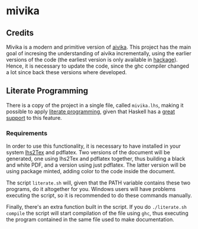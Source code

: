 # mivika

## Credits

Mivika is a modern and primitive version of [aivika](https://github.com/dsorokin/aivika). This project has the main goal of incresing the understanding of aivika incrementally, using the earlier versions of the code (the earliest version is only available in [hackage](https://hackage.haskell.org/package/aivika-0.1)). Hence, it is necessary to update the code, since the ghc compiler changed a lot since back these versions where developed.

## Literate Programming

There is a copy of the project in a single file, called `mivika.lhs`, making it possible to apply [literate programming](https://en.wikipedia.org/wiki/Literate_programming), given that Haskell has a [great support](https://wiki.haskell.org/Literate_programming) to this feature.

### Requirements

In order to use this functionality, it is necessary to have installed in your system [lhs2Tex](https://hackage.haskell.org/package/lhs2tex) and pdflatex. Two versions of the document will be generated, one using lhs2Tex and pdflatex together, thus building a black and white PDF, and a version using just pdflatex. The latter version will be using package minted, adding color to the code inside the document.

The script `literate.sh` will, given that the PATH variable contains these two programs, do it altogether for you. Windows users will have problems executing the script, so it is recommended to do these commands manually.

Finally, there's an extra function built in the script. If you do `./literate.sh compile` the script will start compilation of the file using `ghc`, thus executing the program contained in the same file used to make documentation.
